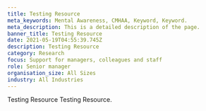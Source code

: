 ```yaml
---
title: Testing Resource
meta_keywords: Mental Awareness, CMHAA, Keyword, Keyword.
meta_description: This is a detailed description of the page.
banner_title: Testing Resource
date: 2021-05-19T04:55:39.745Z
description: Testing Resource
category: Research
focus: Support for managers, colleagues and staff
role: Senior manager
organisation_size: All Sizes
industry: All Industries
---
```

Testing Resource Testing Resource.